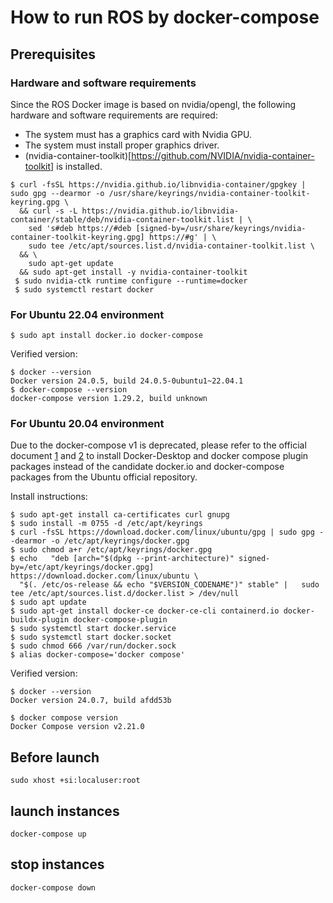 # How to run ROS by docker-compose

## Prerequisites

### Hardware and software requirements

Since the ROS Docker image is based on nvidia/opengl, the following hardware and software requirements are required:

- The system must has a graphics card with Nvidia GPU.
- The system must install proper graphics driver.
- (nvidia-container-toolkit)[https://github.com/NVIDIA/nvidia-container-toolkit] is installed.

```
$ curl -fsSL https://nvidia.github.io/libnvidia-container/gpgkey | sudo gpg --dearmor -o /usr/share/keyrings/nvidia-container-toolkit-keyring.gpg \
  && curl -s -L https://nvidia.github.io/libnvidia-container/stable/deb/nvidia-container-toolkit.list | \
    sed 's#deb https://#deb [signed-by=/usr/share/keyrings/nvidia-container-toolkit-keyring.gpg] https://#g' | \
    sudo tee /etc/apt/sources.list.d/nvidia-container-toolkit.list \
  && \
    sudo apt-get update
  && sudo apt-get install -y nvidia-container-toolkit
 $ sudo nvidia-ctk runtime configure --runtime=docker
 $ sudo systemctl restart docker
```

### For Ubuntu 22.04 environment

```
$ sudo apt install docker.io docker-compose
```

Verified version:

```
$ docker --version
Docker version 24.0.5, build 24.0.5-0ubuntu1~22.04.1
$ docker-compose --version
docker-compose version 1.29.2, build unknown
```

### For Ubuntu 20.04 environment

Due to the docker-compose v1 is deprecated, please refer to the official document [1](https://docs.docker.com/compose/install/) and [2](https://docs.docker.com/desktop/install/ubuntu/) to install Docker-Desktop and docker compose plugin packages instead of the candidate docker.io and docker-compose packages from the Ubuntu official repository.

Install instructions:

```
$ sudo apt-get install ca-certificates curl gnupg
$ sudo install -m 0755 -d /etc/apt/keyrings
$ curl -fsSL https://download.docker.com/linux/ubuntu/gpg | sudo gpg --dearmor -o /etc/apt/keyrings/docker.gpg
$ sudo chmod a+r /etc/apt/keyrings/docker.gpg
$ echo   "deb [arch="$(dpkg --print-architecture)" signed-by=/etc/apt/keyrings/docker.gpg] https://download.docker.com/linux/ubuntu \
  "$(. /etc/os-release && echo "$VERSION_CODENAME")" stable" |   sudo tee /etc/apt/sources.list.d/docker.list > /dev/null
$ sudo apt update
$ sudo apt-get install docker-ce docker-ce-cli containerd.io docker-buildx-plugin docker-compose-plugin
$ sudo systemctl start docker.service
$ sudo systemctl start docker.socket
$ sudo chmod 666 /var/run/docker.sock
$ alias docker-compose='docker compose'
```

Verified version:

```
$ docker --version
Docker version 24.0.7, build afdd53b

$ docker compose version
Docker Compose version v2.21.0
```

## Before launch

```
sudo xhost +si:localuser:root
```

## launch instances

```
docker-compose up
```

## stop instances

```
docker-compose down
```
